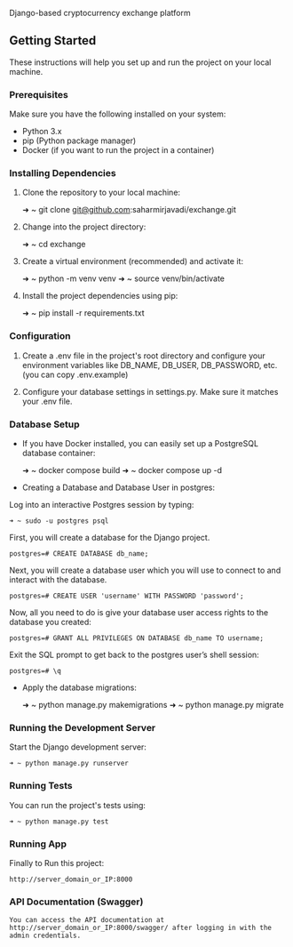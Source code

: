 Django-based cryptocurrency exchange platform

## Getting Started

These instructions will help you set up and run the project on your local machine.

### Prerequisites

Make sure you have the following installed on your system:

- Python 3.x
- pip (Python package manager)
- Docker (if you want to run the project in a container)

### Installing Dependencies

1. Clone the repository to your local machine:

    ➜ ~ git clone git@github.com:saharmirjavadi/exchange.git
   

2. Change into the project directory:

    ➜ ~ cd exchange


3. Create a virtual environment (recommended) and activate it:
    
    ➜ ~ python -m venv venv
    ➜ ~ source venv/bin/activate


4. Install the project dependencies using pip:

    ➜ ~ pip install -r requirements.txt


### Configuration

1. Create a .env file in the project's root directory and configure your environment variables like DB_NAME, DB_USER, DB_PASSWORD, etc.(you can copy .env.example)

2. Configure your database settings in settings.py. Make sure it matches your .env file.


### Database Setup

* If you have Docker installed, you can easily set up a PostgreSQL database container:

    ➜ ~ docker compose build
    ➜ ~ docker compose up -d


* Creating a Database and Database User in postgres:

Log into an interactive Postgres session by typing:

    ➜ ~ sudo -u postgres psql

First, you will create a database for the Django project.

    postgres=# CREATE DATABASE db_name;

Next, you will create a database user which you will use to connect to and interact with the database.

    postgres=# CREATE USER 'username' WITH PASSWORD 'password';

Now, all you need to do is give your database user access rights to the database you created:

    postgres=# GRANT ALL PRIVILEGES ON DATABASE db_name TO username;

Exit the SQL prompt to get back to the postgres user’s shell session:

    postgres=# \q


* Apply the database migrations:

    ➜ ~ python manage.py makemigrations
    ➜ ~ python manage.py migrate


### Running the Development Server

Start the Django development server:

    ➜ ~ python manage.py runserver


### Running Tests
You can run the project's tests using:

    ➜ ~ python manage.py test


### Running App
Finally to Run this project:

    http://server_domain_or_IP:8000
    

### API Documentation (Swagger)

    You can access the API documentation at http://server_domain_or_IP:8000/swagger/ after logging in with the admin credentials.
